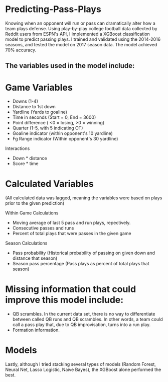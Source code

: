 # Predicting-Pass-Plays
Knowing when an opponent will run or pass can dramatically alter how a team plays defense. Using play-by-play college football data collected by Reddit users from ESPN's API, I implemented a XGBoost classification model to predict passing plays. I trained and validated using the 2014-2016 seasons, and tested the model on 2017 season data. The model achieved 70% accuracy. 

## The variables used in the model include:

# Game Variables
- Downs (1-4)
- Distance to 1st down
- Yardline (Yards to goaline)
- Time in seconds (Start = 0, End = 3600)
- Point difference ( <0 = losing, >0 = winning)
- Quarter (1-5, with 5 indicating OT)
- Goaline indicator (within opponent's 10 yardline)
- Fg Range indicator (Within opponent's 30 yardline)

Interactions
- Down * distance
- Score * time

# Calculated Variables 
(All calculated data was lagged, meaning the variables were based on plays prior to the given prediction) 

Within Game Calculations
- Moving average of last 5 pass and run plays, repectively. 
- Consecutive passes and runs
- Percent of total plays that were passes in the given game

Season Calculations
- Pass probability (Historical probability of passing on given down and distance that season)
- Season pass percentage (Pass plays as percent of total plays that season)

# Missing information that could improve this model include:
- QB scrambles. In the current data set, there is no way to differentiate between called QB runs and QB scrambles. In other words, a team could call a pass play that, due to QB improvisation, turns into a run play.  
- Formation information.

# Models
Lastly, although I tried stacking several types of models (Random Forest, Neural Net, Lasso Logistic, Naive Bayes), the XGBoost alone  performed the best. 
